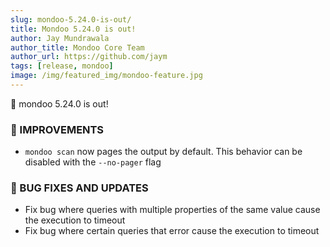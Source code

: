 ```yaml
---
slug: mondoo-5.24.0-is-out/
title: Mondoo 5.24.0 is out!
author: Jay Mundrawala
author_title: Mondoo Core Team
author_url: https://github.com/jaym
tags: [release, mondoo]
image: /img/featured_img/mondoo-feature.jpg
---
```


🥳 mondoo 5.24.0 is out!

### 🧹 IMPROVEMENTS

- `mondoo scan` now pages the output by default. This behavior can be disabled with the `--no-pager` flag

### 🐛 BUG FIXES AND UPDATES

- Fix bug where queries with multiple properties of the same value cause the execution to timeout
- Fix bug where certain queries that error cause the execution to timeout
